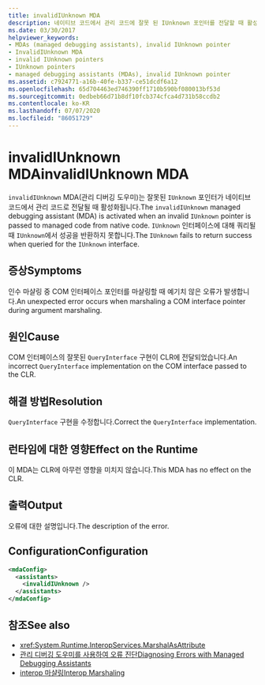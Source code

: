 ```yaml
---
title: invalidIUnknown MDA
description: 네이티브 코드에서 관리 코드에 잘못 된 IUnknown 포인터를 전달할 때 활성화 되는 invalidIUnknown MDA (관리 디버깅 도우미)를 검토 합니다.
ms.date: 03/30/2017
helpviewer_keywords:
- MDAs (managed debugging assistants), invalid IUnknown pointer
- InvalidIUnknown MDA
- invalid IUnknown pointers
- IUnknown pointers
- managed debugging assistants (MDAs), invalid IUnknown pointer
ms.assetid: c7924771-a16b-40fe-b337-ce51dcdf6a12
ms.openlocfilehash: 65d704463ed746390ff1710b590bf080013bf53d
ms.sourcegitcommit: 0edbeb66d71b8df10fcb374cfca4d731b58ccdb2
ms.contentlocale: ko-KR
ms.lasthandoff: 07/07/2020
ms.locfileid: "86051729"
---
```

# <a name="invalidiunknown-mda"></a><span data-ttu-id="5cbe7-103">invalidIUnknown MDA</span><span class="sxs-lookup"><span data-stu-id="5cbe7-103">invalidIUnknown MDA</span></span>
<span data-ttu-id="5cbe7-104">`invalidIUnknown` MDA(관리 디버깅 도우미)는 잘못된 `IUnknown` 포인터가 네이티브 코드에서 관리 코드로 전달될 때 활성화됩니다.</span><span class="sxs-lookup"><span data-stu-id="5cbe7-104">The `invalidIUnknown` managed debugging assistant (MDA) is activated when an invalid `IUnknown` pointer is passed to managed code from native code.</span></span> <span data-ttu-id="5cbe7-105">`IUnknown` 인터페이스에 대해 쿼리될 때 `IUnknown`에서 성공을 반환하지 못합니다.</span><span class="sxs-lookup"><span data-stu-id="5cbe7-105">The `IUnknown` fails to return success when queried for the `IUnknown` interface.</span></span>  
  
## <a name="symptoms"></a><span data-ttu-id="5cbe7-106">증상</span><span class="sxs-lookup"><span data-stu-id="5cbe7-106">Symptoms</span></span>  
 <span data-ttu-id="5cbe7-107">인수 마샬링 중 COM 인터페이스 포인터를 마샬링할 때 예기치 않은 오류가 발생합니다.</span><span class="sxs-lookup"><span data-stu-id="5cbe7-107">An unexpected error occurs when marshaling a COM interface pointer during argument marshaling.</span></span>  
  
## <a name="cause"></a><span data-ttu-id="5cbe7-108">원인</span><span class="sxs-lookup"><span data-stu-id="5cbe7-108">Cause</span></span>  
 <span data-ttu-id="5cbe7-109">COM 인터페이스의 잘못된 `QueryInterface` 구현이 CLR에 전달되었습니다.</span><span class="sxs-lookup"><span data-stu-id="5cbe7-109">An incorrect `QueryInterface` implementation on the COM interface passed to the CLR.</span></span>  
  
## <a name="resolution"></a><span data-ttu-id="5cbe7-110">해결 방법</span><span class="sxs-lookup"><span data-stu-id="5cbe7-110">Resolution</span></span>  
 <span data-ttu-id="5cbe7-111">`QueryInterface` 구현을 수정합니다.</span><span class="sxs-lookup"><span data-stu-id="5cbe7-111">Correct the `QueryInterface` implementation.</span></span>  
  
## <a name="effect-on-the-runtime"></a><span data-ttu-id="5cbe7-112">런타임에 대한 영향</span><span class="sxs-lookup"><span data-stu-id="5cbe7-112">Effect on the Runtime</span></span>  
 <span data-ttu-id="5cbe7-113">이 MDA는 CLR에 아무런 영향을 미치지 않습니다.</span><span class="sxs-lookup"><span data-stu-id="5cbe7-113">This MDA has no effect on the CLR.</span></span>  
  
## <a name="output"></a><span data-ttu-id="5cbe7-114">출력</span><span class="sxs-lookup"><span data-stu-id="5cbe7-114">Output</span></span>  
 <span data-ttu-id="5cbe7-115">오류에 대한 설명입니다.</span><span class="sxs-lookup"><span data-stu-id="5cbe7-115">The description of the error.</span></span>  
  
## <a name="configuration"></a><span data-ttu-id="5cbe7-116">Configuration</span><span class="sxs-lookup"><span data-stu-id="5cbe7-116">Configuration</span></span>  
  
```xml  
<mdaConfig>  
  <assistants>  
    <invalidIUnknown />  
  </assistants>  
</mdaConfig>  
```  
  
## <a name="see-also"></a><span data-ttu-id="5cbe7-117">참조</span><span class="sxs-lookup"><span data-stu-id="5cbe7-117">See also</span></span>

- <xref:System.Runtime.InteropServices.MarshalAsAttribute>
- [<span data-ttu-id="5cbe7-118">관리 디버깅 도우미를 사용하여 오류 진단</span><span class="sxs-lookup"><span data-stu-id="5cbe7-118">Diagnosing Errors with Managed Debugging Assistants</span></span>](diagnosing-errors-with-managed-debugging-assistants.md)
- [<span data-ttu-id="5cbe7-119">interop 마샬링</span><span class="sxs-lookup"><span data-stu-id="5cbe7-119">Interop Marshaling</span></span>](../interop/interop-marshaling.md)
